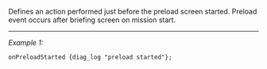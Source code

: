 Defines an action performed just before the preload screen started. Preload event occurs after briefing screen on mission start.


---
*Example 1:*
```sqf
onPreloadStarted {diag_log "preload started"};
```